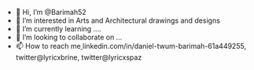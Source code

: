 - 👋 Hi, I’m @Barimah52
- 👀 I’m interested in Arts and Architectural drawings and designs
- 🌱 I’m currently learning ....
- 💞️ I’m looking to collaborate on ...
- 📫 How to reach me[ ](https://)linkedin.com/in/daniel-twum-barimah-61a449255, twitter@lyricxbrine, twitter@lyricxspaz

<!---
Barimah52/Barimah52 is a ✨ special ✨ repository because its `README.md` (this file) appears on your GitHub profile.
You can click the Preview link to take a look at your changes.
--->
